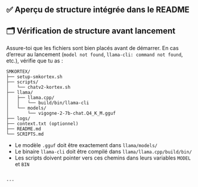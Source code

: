 ## ✅ Aperçu de structure intégrée dans le README


## 🗂️ Vérification de structure avant lancement

Assure-toi que les fichiers sont bien placés avant de démarrer. En cas d’erreur au lancement (`model not found`, `llama-cli: command not found`, etc.), vérifie que tu as :

```
SMKORTEX/
├── setup-smkortex.sh
├── scripts/
│   └── chatv2-kortex.sh
├── llama/
│   ├── llama.cpp/
│   │   └── build/bin/llama-cli
│   └── models/
│       └── vigogne-2-7b-chat.Q4_K_M.gguf
├── logs/
├── context.txt (optionnel)
├── README.md
└── SCRIPTS.md
```

- Le modèle `.gguf` doit être exactement dans `llama/models/`
- Le binaire `llama-cli` doit être compilé dans `llama/llama.cpp/build/bin/`
- Les scripts doivent pointer vers ces chemins dans leurs variables `MODEL` et `BIN`
```

---


